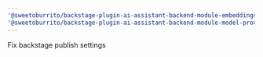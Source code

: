 ```yaml
---
'@sweetoburrito/backstage-plugin-ai-assistant-backend-module-embeddings-provider-azure-open-ai': patch
'@sweetoburrito/backstage-plugin-ai-assistant-backend-module-model-provider-azure-ai': patch
---
```


Fix backstage publish settings
